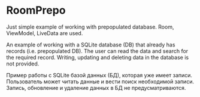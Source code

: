 # RoomPrepo
Just simple example of working with prepopulated database. Room, ViewModel, LiveData are used.

An example of working with a SQLite database (DB) that already has records (i.e. prepopulated DB). The user can read the data and search for the required record. Writing, updating and deleting data in the database is not provided.

Пример работы с SQLite базой данных (БД), которая уже имеет записи. Пользователь может читать данные и вести поиск необходимой записи. Запись, обновление и удаление данных в БД не предусматриваются.
